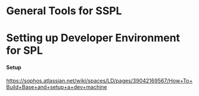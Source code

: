General Tools for SSPL
======================

Setting up Developer Environment for SPL
=========================================

#### Setup
https://sophos.atlassian.net/wiki/spaces/LD/pages/39042169567/How+To+Build+Base+and+setup+a+dev+machine
